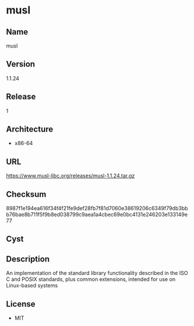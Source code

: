 # musl

## Name
musl

## Version
1.1.24

## Release
1

## Architecture
* x86-64

## URL
https://www.musl-libc.org/releases/musl-1.1.24.tar.gz

## Checksum
8987f1e194ea616f34f4f21fe9def28fb7f81d7060e38619206c6349f79db3bbb76bae8b711f5f9b8ed038799c9aea1a4cbec69e0bc4131e246203e133149e77

## Cyst

## Description
An implementation of the standard library functionality described in the ISO C
and POSIX standards, plus common extensions, intended for use on Linux-based
systems

## License
* MIT

